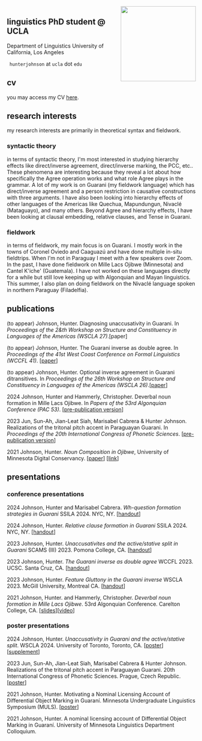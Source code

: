 <img align="right" src="/assets/hunter_circle.png" class="responsive" width="200" height="200"/>


<!--<img
  srcset="/assets/hunter_circle.png 10w, /assets/hunter_circle.png 10w"
  sizes="max-width: 10%;
         width:10%"
  src="/assets/hunter_circle.png"
/>-->

## linguistics PhD student @ UCLA

Department of Linguistics
University of California, Los Angeles

`` hunterjohnson`` at ``ucla`` dot ``edu``

## cv

you may access my CV <a href="/assets/cv.pdf" target="_blank">here</a>.

## research interests

my research interests are primarily in theoretical syntax and fieldwork.

### syntactic theory
in terms of syntactic theory, I'm most interested in studying hierarchy effects like direct/inverse agreement, direct/inverse marking, the PCC, etc.. These phenomena are interesting because they reveal a lot about how specifically the Agree operation works and what role Agree plays in the grammar. A lot of my work is on Guarani (my fieldwork language) which has direct/inverse agreement and a person restriction in causative constructions with three arguments. I have also been looking into hierarchy effects of other languages of the Americas like Quechua, Mapundungun, Nivaclé (Mataguayo), and many others. Beyond Agree and hierarchy effects, I have been looking at clausal embedding, relative clauses, and Tense in Guarani.

### fieldwork
in terms of fieldwork, my main focus is on Guarani. I mostly work in the towns of Coronel Oviedo and Caaguazú and have done multiple in-situ fieldtrips. When I'm not in Paraguay I meet with a few speakers over Zoom. In the past, I have done fieldwork on Mille Lacs Ojibwe (Minnesota) and Cantel K'iche' (Guatemala). I have not worked on these languages directly for a while but still love keeping up with Algonquian and Mayan linguistics. This summer, I also plan on doing fieldwork on the Nivaclé language spoken in northern Paraguay (Filadelfia).

## publications

(to appear) Johnson, Hunter. Diagnosing unaccusativity in Guarani. In _Proceedings of the 2&th Workshop on Structure and Constituency in Languages of the Americas (WSCLA 27)_.[paper]

(to appear) Johnson, Hunter. The Guarani inverse as double agree. In _Proceedings of the 41st West Coast Conference on Formal Linguistics (WCCFL 41)_. [<a href="assets/johnson-2023-wccfl.pdf" target="_blank">paper</a>]

(to appear) Johnson, Hunter. Optional inverse agreement in Guarani ditransitives. In _Proceedings of the 26th Workshop on Structure and Constituency in Languages of the Americas (WSCLA 26)_.[<a href="assets/johnson-2023-wscla.pdf" target="_blank">paper</a>]

2024 Johnson, Hunter and Hammerly, Christopher. Deverbal noun formation in Mille Lacs Ojibwe. In _Papers of the 53rd Algonquian Conference (PAC 53)_. [<a href="/assets/deverbal_nouns_ojibwe.pdf" target="_blank">pre-publication version</a>]

2023 Jun, Sun-Ah, Jian-Leat Siah, Marisabel Cabrera & Hunter Johnson. Realizations of the tritonal pitch accent in Paraguayan Guarani. In _Proceedings of the 20th International Congress of Phonetic Sciences_. [<a href="assets/icphs_guarani_2023.pdf" target="_blank">pre-publication version</a>]

2021 Johnson, Hunter. _Noun Composition in Ojibwe_, University of Minnesota Digital Conservancy. [<a href="/assets/nouns_ojibwe.pdf" target="_blank">paper</a>] [<a href="https://conservancy.umn.edu/handle/11299/220352" target="_blank">link</a>]

## presentations
### conference presentations
2024 Johnson, Hunter and Marisabel Cabrera. _Wh-question formation strategies in Guarani_ SSILA 2024. NYC, NY. [<a href="/assets/ssila-wh.pdf" target="_blank">handout</a>]

2024 Johnson, Hunter. _Relative clause formation in Guarani_ SSILA 2024. NYC, NY. [<a href="/assets/ssila.pdf" target="_blank">handout</a>]

2023 Johnson, Hunter. _Unaccusativites and the active/stative split in Guarani_ SCAMS (III) 2023. Pomona College, CA. [<a href="/assets/scams.pdf" target="_blank">handout</a>]


2023 Johnson, Hunter. _The Guarani inverse as double agree_ WCCFL 2023. UCSC. Santa Cruz, CA. [<a href="/assets/wccflguarani.pdf" target="_blank">handout</a>]

2023 Johnson, Hunter. _Feature Gluttony in the Guarani inverse_ WSCLA 2023. McGill University, Montreal CA. [<a href="/assets/wscla2023.pdf" target="_blank">handout</a>]


2021 Johnson, Hunter. and Hammerly, Christopher. _Deverbal noun formation in Mille Lacs Ojibwe_. 53rd Algonquian Conference. Carelton College, CA. [<a href="/assets/ac_53.pdf" target="_blank">slides</a>][<a href="https://algonquianconference.atlas-ling.ca/eng/conference/presentations/videos-of-presentations-ac53-2021/" target="_blank">video</a>]

### poster presentations
2024 Johnson, Hunter. _Unaccusativity in Guarani and the active/stative split_. WSCLA 2024. University of Toronto, Toronto, CA. [<a href="/assets/wscla-2024-poster.pdf" target="_blank">poster</a>][<a href="/assets/wscla-supplement.pdf" target="_blank">supplement</a>]

2023 Jun, Sun-Ah, Jian-Leat Siah, Marisabel Cabrera & Hunter Johnson. Realizations of the tritonal pitch accent in Paraguayan Guarani. 20th International Congress of Phonetic Sciences. Prague, Czech Republic. [<a href="/assets/jun-johnson-2023-icphs-poster.pdf" target="_blank">poster</a>]


2021 Johnson, Hunter. Motivating a Nominal Licensing Account of Differential Object Marking in Guaraní. Minnesota Undergraduate Linguistics Symposium (MULS).  [<a href="/assets/muls_2021_poster.pdf" target="_blank">poster</a>]


2021 Johnson, Hunter. A nominal licensing account of Differential Object Marking in Guaraní. University of Minnesota Linguistics Department Colloquium.

